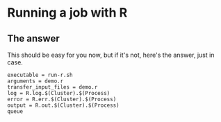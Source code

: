 # Running a job with R

## The answer

This should be easy for you now, but if it's not, here's the answer, just in case.

```
executable = run-r.sh
arguments = demo.r
transfer_input_files = demo.r
log = R.log.$(Cluster).$(Process)
error = R.err.$(Cluster).$(Process)
output = R.out.$(Cluster).$(Process)
queue  
```

